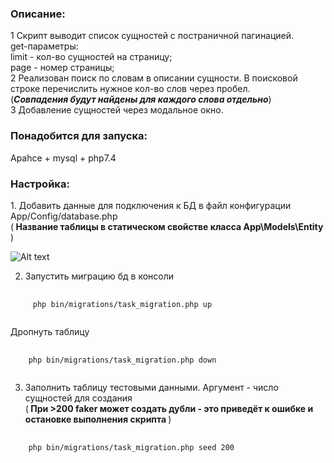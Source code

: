 <h3><strong>Описание:</h3></strong>
1 Скрипт выводит список сущностей с постраничной пагинацией.</br>
get-параметры: </br>limit - кол-во сущностей на страницу;
</br>page  - номер страницы;
</br>2 Реализован поиск по словам в описании сущности. В поисковой строке перечислить нужное кол-во слов через пробел.</br>(<em><strong>Совпадения будут найдены для каждого слова отдельно</strong></em>)
</br>3 Добавление сущностей через модальное окно.
<h3><strong>Понадобится для запуска:</h3></strong>
Apahce + mysql + php7.4
<h3><strong>Настройка:</h3></strong>
1. Добавить данные для подключения к БД в файл конфигурации App/Config/database.php
   </br>(<strong> Название таблицы в статическом свойстве класса App\Models\Entity </strong>)

![Alt text](https://i.imgur.com/TlIOhMD.png "Конфиг БД")

2. Запустить миграцию бд в консоли
<pre>
    <code>
     php bin/migrations/task_migration.php up
    </code>
</pre>
Дропнуть таблицу
<pre>
    <code>
    php bin/migrations/task_migration.php down
    </code>
</pre>

3. Заполнить таблицу тестовыми данными. Аргумент - число сущностей для создания
   </br>(<strong> При >200 faker может создать дубли - это приведёт к ошибке и остановке выполнения скрипта </strong>)
<pre>
    <code>
    php bin/migrations/task_migration.php seed 200
    </code>
</pre>